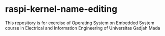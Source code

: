 # raspi-kernel-name-editing
This repository is for exercise of Operating System on Embedded System course in Electrical and Information Engineering of Universitas Gadjah Mada
